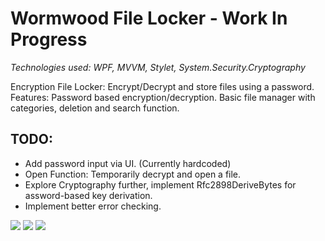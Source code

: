 # Wormwood File Locker - Work In Progress
_Technologies used: WPF, MVVM, Stylet, System.Security.Cryptography_

Encryption File Locker: Encrypt/Decrypt and store files using a password.
Features: Password based encryption/decryption. Basic file manager with categories, deletion and search function.

## TODO:
* Add password input via UI. (Currently hardcoded)
* Open Function: Temporarily decrypt and open a file.
* Explore Cryptography further, implement Rfc2898DeriveBytes for assword-based key derivation.
* Implement better error checking.

![](https://i.imgur.com/6xJbSqt.png)
![](https://i.imgur.com/pQwzb68.png)
![](https://i.imgur.com/Uon9UxT.png)
